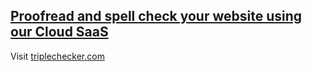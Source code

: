 ## [**Proofread and spell check your website using our Cloud SaaS**](https://www.triplechecker.com)

Visit [triplechecker.com](https://www.triplechecker.com)
